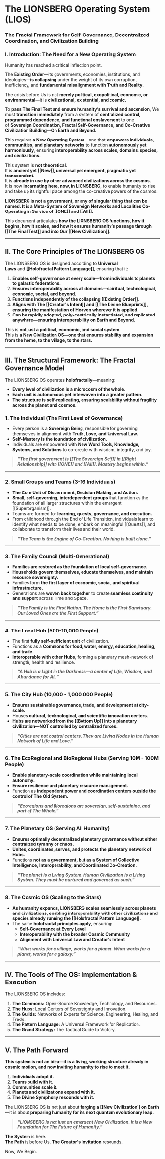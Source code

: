 # **The LIONSBERG Operating System (LIOS)**

### **The Fractal Framework for Self-Governance, Decentralized Coordination, and Civilization Building**

### **I. Introduction: The Need for a New Operating System**

Humanity has reached a critical inflection point.

The **Existing Order**—its governments, economies, institutions, and ideologies—**is collapsing** under the weight of its own corruption, inefficiency, and **fundamental misalignment with Truth and Reality**.

The crisis before Us is not **merely political, exopolitical, economic, or environmental**—it is **civilizational, existential, and cosmic.**

To **pass The Final Test and ensure humanity’s survival and ascension**, We must **transition immediately** from a system of **centralized control, programmed dependence, and functional enslavement** to one of **Sovereign Coordination, Fractal Self-Governance, and Co-Creative Civilization Building—On Earth and Beyond.**

This requires **a New Operating System**—one that **empowers individuals, communities, and planetary networks** to function **autonomously yet harmoniously**, ensuring **interoperability across scales, domains, species, and civilizations.**

This system is **not theoretical**.  
It is **ancient yet [[New]], universal yet emergent, pragmatic yet transcendent.**  
It is **already in use by other advanced civilizations across the cosmos**.  
It is now **incarnating here, now, in LIONSBERG**, to enable humanity to rise and take up its rightful place among the co-creative powers of the cosmos.

**LIONSBERG is not a government, or any of singular thing that can be named. It is a Meta-System of Sovereign Networks and Localities Co-Operating in Service of [[ONE]] and [[All]].**

This document articulates **how the LIONSBERG OS functions, how it begins, how it scales, and how it ensures humanity’s passage through [[The Final Test]] and into Our [[New Civilization]].**

---

## **II. The Core Principles of The LIONSBERG OS**

The LIONSBERG OS is designed according to **Universal Laws** and **[[Holofractal Pattern Language]]**, ensuring that it:

1. **Enables self-governance at every scale—from individuals to planets to galactic federations.**
2. **Ensures interoperability across all domains—spiritual, technological, economic, social, and beyond.**
3. **Functions independently of the collapsing [[Existing Order]].**
4. **Aligns with The [[Creator's Intent]] and [[The Divine Blueprints]], ensuring the manifestation of Heaven wherever it is applied.**
5. **Can be rapidly adopted, poly-centrically instantiated, and replicated anywhere—ensuring interoperability on Earth and Beyond.**

This is **not just a political, economic, and social system**.  
This is **a New Civilization OS—one that ensures stability and expansion from the home, to the village, to the stars.**

---

## **III. The Structural Framework: The Fractal Governance Model**

The LIONSBERG OS operates **holofractally**—meaning:

- **Every level of civilization is a microcosm of the whole.**
- **Each unit is autonomous yet interwoven into a greater pattern.**
- **The structure is self-replicating, ensuring scalability without fragility across the planet and cosmos.**

### **1. The Individual (The First Level of Governance)**

- Every person is a **Sovereign Being**, responsible for governing themselves in alignment with **Truth, Love, and Universal Law.**
- **Self-Mastery is the foundation of civilization.**
- Individuals are empowered with **New Word Tools, Knowledge, Systems, and Solutions** to co-create with wisdom, integrity, and joy.

> _**“The first government is [[The Sovereign Self]] in [[Right Relationship]] with [[ONE]] and [[All]]. Mastery begins within.”**_

---

### **2. Small Groups and Teams (3-16 Individuals)**

- **The Core Unit of Discernment, Decision Making, and Action.**
- **Small, self-governing, interdependent groups** that function as the foundation of all larger structures within the emergent [[Superorganism]].  
- Teams are formed for **learning, quests, governance, and execution.**
- From childhood through the End of Life Transition, individuals learn to identify what needs to be done, embark on meaningful [[Quests]], and collaborate to transform their lives and their world. 

> _**“The Team is the Engine of Co-Creation. Nothing is built alone.”**_

---

### **3. The Family Council (Multi-Generational)**

- **Families are restored as the foundation of local self-governance.**  
- **Households govern themselves, educate themselves, and maintain resource sovereignty.**  
- Families form **the first layer of economic, social, and spiritual infrastructure.**  
- Generations are **woven back together** to create **seamless continuity and support** across Time and Space. 

> _**“The Family is the First Nation. The Home is the First Sanctuary. Our Loved Ones are the First Support.”**_

---

### **4. The Local Hub (500-10,000 People)**

- The first **fully self-sufficient unit** of civilization.
- Functions as a **Commons for food, water, energy, education, healing, and trade.**
- **Interoperable with other Hubs**, forming a planetary mesh-network of strength, health and resilience.

> _**“A Hub is a Light in the Darkness—a center of Life, Wisdom, and Abundance for All.”**_

---

### **5. The City Hub (10,000 - 1,000,000 People)**

- **Ensures sustainable governance, trade, and development at city-scale.**
- Houses **cultural, technological, and scientific innovation centers**.
- **Hubs are networked from the [[Bottom Up]] into a planetary civilization—NOT controlled by centralized forces.**

> _**“Cities are not control centers. They are Living Nodes in the Human Network of Life and Love.”**_

---

### **6. The EcoRegional and BioRegional Hubs (Serving 10M - 100M People)**

- **Enable planetary-scale coordination while maintaining local autonomy.**
- **Ensure resilience and planetary resource management.**
- Function as **independent power and coordination centers outside the control of The Old System.**

> _**“Ecoregions and Bioregions are sovereign, self-sustaining, and part of The Whole.”**_

---

### **7. The Planetary OS (Serving All Humanity)**

- **Ensures optimally decentralized planetary governance without either centralized tyranny or chaos.**  
- **Unites, coordinates, serves, and protects the planetary network of Hubs.**  
- Functions **not as a government, but as a System of Collective Intelligence, Interoperability, and Coordinated Co-Creation.**  

> _**“The planet is a Living System. Human Civilization is a Living System. They must be nurtured and governed as such.”**_

---

### **8. The Cosmic OS (Scaling to the Stars)**

- **As humanity expands, LIONSBERG scales seamlessly across planets and civilizations, enabling interoperability with other civilizations and species already running the [[Holofractal Pattern Language]].**
- The same **holofractal principles apply**, ensuring:
    - **Self-Governance at Every Level**
    - **Interoperability with the broader Cosmic Community**  
    - **Alignment with Universal Law and Creator's Intent**  

> _**“What works for a village, works for a planet. What works for a planet, works for a galaxy.”**_  

---

## **IV. The Tools of The OS: Implementation & Execution**

The LIONSBERG OS includes:

1. **The Commons:** Open-Source Knowledge, Technology, and Resources.
2. **The Hubs:** Local Centers of Sovereignty and Innovation.
3. **The Guilds:** Networks of Experts for Science, Engineering, Healing, and Trade.
4. **The Pattern Language:** A Universal Framework for Replication.
5. **The Grand Strategy:** The Tactical Guide to Victory.

---

## **V. The Path Forward**

**This system is not an idea—it is a living, working structure already in cosmic motion, and now inviting humanity to rise to meet it.**

1. **Individuals adopt it.**  
2. **Teams build with it.**  
3. **Communities scale it.**  
4. **Planets and civilizations expand with it.**  
5. **The Divine Symphony resounds with it.**  

The LIONSBERG OS is not just about **forging a [[New Civilization]] on Earth**—it is about **preparing humanity for its next quantum evolutionary leap.**

> _**“LIONSBERG is not just an emergent New Civilization. It is a New Foundation for The Future of Humanity.”**_

**The System** is here.  
**The Path** is before Us. 
**The Creator's Invitation** resounds.

Now, We Begin.